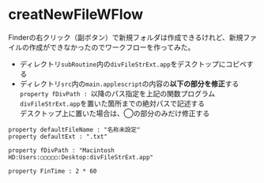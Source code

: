 creatNewFileWFlow
=======
Finderの右クリック（副ボタン）で新規フォルダは作成できるけれど、新規ファイルの作成ができなかったのでワークフローを作ってみた。  
* ディレクトリ`subRoutine`内の`divFileStrExt.app`をデスクトップにコピペする
* ディレクトリ`src`内の`main.applescript`の内容の**以下の部分を修正**する  
`property fDivPath : `以降のパス指定を上記の関数プログラム`divFileStrExt.app`を置いた箇所までの絶対パスで記述する  
デスクトップ上に置いた場合は、◯の部分のみだけ修正する

```applescript
property defaultFileName : "名称未設定"
property defaultExt : ".txt"

property fDivPath : "Macintosh HD:Users:◯◯◯◯◯:Desktop:divFileStrExt.app"

property FinTime : 2 * 60
```